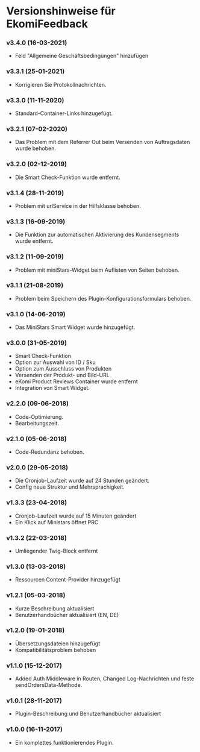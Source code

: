 # Versionshinweise für EkomiFeedback

### v3.4.0 (16-03-2021)
- Feld "Allgemeine Geschäftsbedingungen" hinzufügen

### v3.3.1 (25-01-2021)
- Korrigieren Sie Protokollnachrichten.

### v3.3.0 (11-11-2020)
- Standard-Container-Links hinzugefügt.

### v3.2.1 (07-02-2020)
- Das Problem mit dem Referrer Out beim Versenden von Auftragsdaten wurde behoben.

### v3.2.0 (02-12-2019)
- Die Smart Check-Funktion wurde entfernt.

### v3.1.4 (28-11-2019)
- Problem mit urlService in der Hilfsklasse behoben.

### v3.1.3 (16-09-2019)
- Die Funktion zur automatischen Aktivierung des Kundensegments wurde entfernt.

### v3.1.2 (11-09-2019)
- Problem mit miniStars-Widget beim Auflisten von Seiten behoben.

### v3.1.1 (21-08-2019)
- Problem beim Speichern des Plugin-Konfigurationsformulars behoben.

### v3.1.0 (14-06-2019)
- Das MiniStars Smart Widget wurde hinzugefügt.

### v3.0.0 (31-05-2019)
- Smart Check-Funktion
- Option zur Auswahl von ID / Sku
- Option zum Ausschluss von Produkten
- Versenden der Produkt- und Bild-URL
- eKomi Product Reviews Container wurde entfernt
- Integration von Smart Widget. 

### v2.2.0 (09-06-2018)
- Code-Optimierung.
- Bearbeitungszeit.

### v2.1.0 (05-06-2018)
- Code-Redundanz behoben.

### v2.0.0 (29-05-2018)
- Die Cronjob-Laufzeit wurde auf 24 Stunden geändert.
- Config neue Struktur und Mehrsprachigkeit.

### v1.3.3 (23-04-2018)
- Cronjob-Laufzeit wurde auf 15 Minuten geändert
- Ein Klick auf Ministars öffnet PRC

### v1.3.2 (22-03-2018)
- Umliegender Twig-Block entfernt

### v1.3.0 (13-03-2018)
- Ressourcen Content-Provider hinzugefügt

### v1.2.1 (05-03-2018)
- Kurze Beschreibung aktualisiert
- Benutzerhandbücher aktualisiert (EN, DE)

### v1.2.0 (19-01-2018)
- Übersetzungsdateien hinzugefügt
- Kompatibilitätsproblem behoben

### v1.1.0 (15-12-2017)
- Added Auth Middleware in Routen, Changed Log-Nachrichten und feste sendOrdersData-Methode.

### v1.0.1 (28-11-2017)
- Plugin-Beschreibung und Benutzerhandbücher aktualisiert

### v1.0.0 (16-11-2017)
- Ein komplettes funktionierendes Plugin.
